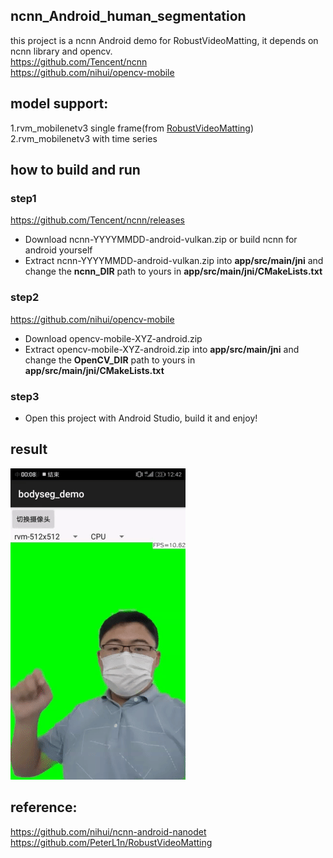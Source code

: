 ## ncnn_Android_human_segmentation

this project is a ncnn Android demo for RobustVideoMatting, it depends on ncnn library and opencv.  
https://github.com/Tencent/ncnn  
https://github.com/nihui/opencv-mobile
## model support:  
1.rvm_mobilenetv3 single frame(from [RobustVideoMatting](https://github.com/PeterL1n/RobustVideoMatting))  
2.rvm_mobilenetv3 with time series
## how to build and run
### step1
https://github.com/Tencent/ncnn/releases

* Download ncnn-YYYYMMDD-android-vulkan.zip or build ncnn for android yourself
* Extract ncnn-YYYYMMDD-android-vulkan.zip into **app/src/main/jni** and change the **ncnn_DIR** path to yours in **app/src/main/jni/CMakeLists.txt**

### step2
https://github.com/nihui/opencv-mobile

* Download opencv-mobile-XYZ-android.zip
* Extract opencv-mobile-XYZ-android.zip into **app/src/main/jni** and change the **OpenCV_DIR** path to yours in **app/src/main/jni/CMakeLists.txt**

### step3
* Open this project with Android Studio, build it and enjoy!
## result  
![](result.gif)  
## reference:  
https://github.com/nihui/ncnn-android-nanodet  
https://github.com/PeterL1n/RobustVideoMatting  

